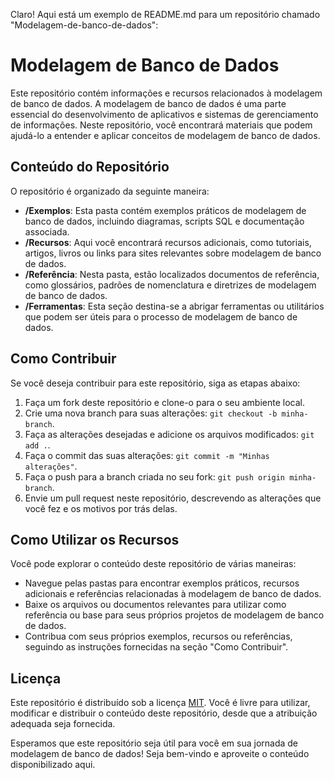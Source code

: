 Claro! Aqui está um exemplo de README.md para um repositório chamado "Modelagem-de-banco-de-dados":

# Modelagem de Banco de Dados

Este repositório contém informações e recursos relacionados à modelagem de banco de dados. A modelagem de banco de dados é uma parte essencial do desenvolvimento de aplicativos e sistemas de gerenciamento de informações. Neste repositório, você encontrará materiais que podem ajudá-lo a entender e aplicar conceitos de modelagem de banco de dados.

## Conteúdo do Repositório

O repositório é organizado da seguinte maneira:

- **/Exemplos**: Esta pasta contém exemplos práticos de modelagem de banco de dados, incluindo diagramas, scripts SQL e documentação associada.
- **/Recursos**: Aqui você encontrará recursos adicionais, como tutoriais, artigos, livros ou links para sites relevantes sobre modelagem de banco de dados.
- **/Referência**: Nesta pasta, estão localizados documentos de referência, como glossários, padrões de nomenclatura e diretrizes de modelagem de banco de dados.
- **/Ferramentas**: Esta seção destina-se a abrigar ferramentas ou utilitários que podem ser úteis para o processo de modelagem de banco de dados.

## Como Contribuir

Se você deseja contribuir para este repositório, siga as etapas abaixo:

1. Faça um fork deste repositório e clone-o para o seu ambiente local.
2. Crie uma nova branch para suas alterações: `git checkout -b minha-branch`.
3. Faça as alterações desejadas e adicione os arquivos modificados: `git add .`.
4. Faça o commit das suas alterações: `git commit -m "Minhas alterações"`.
5. Faça o push para a branch criada no seu fork: `git push origin minha-branch`.
6. Envie um pull request neste repositório, descrevendo as alterações que você fez e os motivos por trás delas.

## Como Utilizar os Recursos

Você pode explorar o conteúdo deste repositório de várias maneiras:

- Navegue pelas pastas para encontrar exemplos práticos, recursos adicionais e referências relacionadas à modelagem de banco de dados.
- Baixe os arquivos ou documentos relevantes para utilizar como referência ou base para seus próprios projetos de modelagem de banco de dados.
- Contribua com seus próprios exemplos, recursos ou referências, seguindo as instruções fornecidas na seção "Como Contribuir".

## Licença

Este repositório é distribuído sob a licença [MIT](https://opensource.org/licenses/MIT). Você é livre para utilizar, modificar e distribuir o conteúdo deste repositório, desde que a atribuição adequada seja fornecida.

Esperamos que este repositório seja útil para você em sua jornada de modelagem de banco de dados! Seja bem-vindo e aproveite o conteúdo disponibilizado aqui.